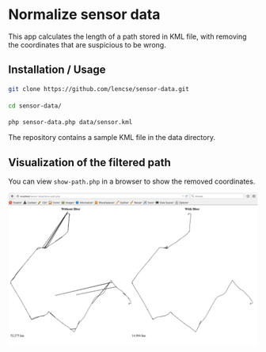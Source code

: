 # Normalize sensor data

This app calculates the length of a path stored in KML file, with removing the coordinates that are suspicious to be wrong.
 
## Installation / Usage

```sh
git clone https://github.com/lencse/sensor-data.git

cd sensor-data/

php sensor-data.php data/sensor.kml

```

The repository contains a sample KML file in the data directory. 

## Visualization of the filtered path

You can view `show-path.php` in a browser to show the removed coordinates.
 
![Screenshot of show-path.php](doc/screenshot.png)
